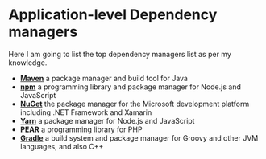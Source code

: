 # Application-level Dependency managers
Here I am going to list the top dependency managers list as per my knowledge.

* **[Maven](https://maven.apache.org/)** a package manager and build tool for Java
* **[npm](https://www.npmjs.com/)** a programming library and package manager for Node.js and JavaScript
* **[NuGet](https://www.nuget.org/)** the package manager for the Microsoft development platform including .NET Framework and Xamarin
* **[Yarn](https://yarnpkg.com/lang/en/)** a package manager for Node.js and JavaScript
* **[PEAR](https://pear.php.net/)** a programming library for PHP
* **[Gradle](https://gradle.org/)** a build system and package manager for Groovy and other JVM languages, and also C++
